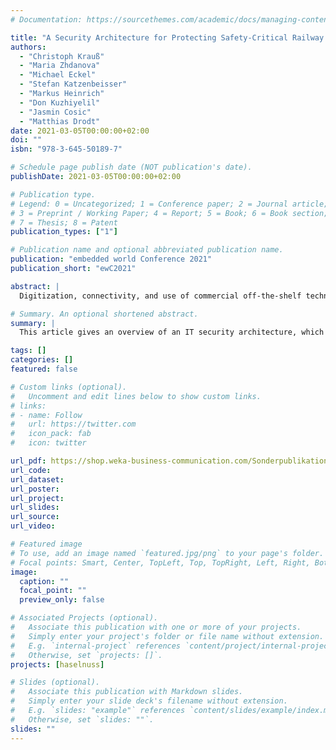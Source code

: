 ```yaml
---
# Documentation: https://sourcethemes.com/academic/docs/managing-content/

title: "A Security Architecture for Protecting Safety-Critical Railway Infrastructure"
authors:
  - "Christoph Krauß"
  - "Maria Zhdanova"
  - "Michael Eckel"
  - "Stefan Katzenbeisser"
  - "Markus Heinrich"
  - "Don Kuzhiyelil"
  - "Jasmin Cosic"
  - "Matthias Drodt"
date: 2021-03-05T00:00:00+02:00
doi: ""
isbn: "978-3-645-50189-7"

# Schedule page publish date (NOT publication's date).
publishDate: 2021-03-05T00:00:00+02:00

# Publication type.
# Legend: 0 = Uncategorized; 1 = Conference paper; 2 = Journal article;
# 3 = Preprint / Working Paper; 4 = Report; 5 = Book; 6 = Book section;
# 7 = Thesis; 8 = Patent
publication_types: ["1"]

# Publication name and optional abbreviated publication name.
publication: "embedded world Conference 2021"
publication_short: "ewC2021"

abstract: |
  Digitization, connectivity, and use of commercial off-the-shelf technologies has reached safety-critical areas such as the railway sector. This creates new opportunities for attacks and makes it necessary to integrate IT security measures into railway command and control systems (CCS). However, the integration of security mechanisms into a system certified according to the railway safety standard EN 50128 is a big challenge. This article gives an overview of an IT security architecture, which allows to operate security measures on safety systems such as object controllers. It consists of a hardware platform with a Trusted Platform Module (TPM) 2.0, a MILS (Multiple Independent Levels of Safety and Security) Separation Kernel (SK), and various security applications. The TPM serves as security anchor and enables, e.g., secure storage, measured boot, and remote attestation to detect tampering with the system software. The MILS OS ensures freedom of interference when running safety and security applications.

# Summary. An optional shortened abstract.
summary: |
  This article gives an overview of an IT security architecture, which allows to operate security measures on safety systems such as object controllers. It consists of a hardware platform with a Trusted Platform Module (TPM) 2.0, a MILS (Multiple Independent Levels of Safety and Security) Separation Kernel (SK), and various security applications. The TPM serves as security anchor and enables, e.g., secure storage, measured boot, and remote attestation to detect tampering with the system software. The MILS OS ensures freedom of interference when running safety and security applications.

tags: []
categories: []
featured: false

# Custom links (optional).
#   Uncomment and edit lines below to show custom links.
# links:
# - name: Follow
#   url: https://twitter.com
#   icon_pack: fab
#   icon: twitter

url_pdf: https://shop.weka-business-communication.com/Sonderpublikationen-dsb/embedded-world-Conference-2021-DIGITAL-Proceedings.html
url_code: 
url_dataset: 
url_poster: 
url_project: 
url_slides: 
url_source: 
url_video: 

# Featured image
# To use, add an image named `featured.jpg/png` to your page's folder. 
# Focal points: Smart, Center, TopLeft, Top, TopRight, Left, Right, BottomLeft, Bottom, BottomRight.
image:
  caption: ""
  focal_point: ""
  preview_only: false

# Associated Projects (optional).
#   Associate this publication with one or more of your projects.
#   Simply enter your project's folder or file name without extension.
#   E.g. `internal-project` references `content/project/internal-project/index.md`.
#   Otherwise, set `projects: []`.
projects: [haselnuss]

# Slides (optional).
#   Associate this publication with Markdown slides.
#   Simply enter your slide deck's filename without extension.
#   E.g. `slides: "example"` references `content/slides/example/index.md`.
#   Otherwise, set `slides: ""`.
slides: ""
---
```



